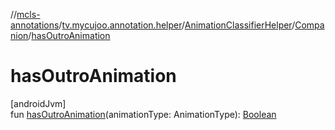 //[mcls-annotations](../../../../index.md)/[tv.mycujoo.annotation.helper](../../index.md)/[AnimationClassifierHelper](../index.md)/[Companion](index.md)/[hasOutroAnimation](has-outro-animation.md)

# hasOutroAnimation

[androidJvm]\
fun [hasOutroAnimation](has-outro-animation.md)(animationType: AnimationType): [Boolean](https://kotlinlang.org/api/latest/jvm/stdlib/kotlin/-boolean/index.html)
